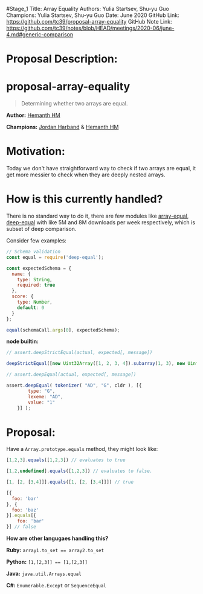 #Stage_1
Title: Array Equality
Authors: Yulia Startsev, Shu-yu Guo
Champions: Yulia Startsev, Shu-yu Guo
Date: June 2020
GitHub Link: https://github.com/tc39/proposal-array-equality
GitHub Note Link: https://github.com/tc39/notes/blob/HEAD/meetings/2020-06/june-4.md#generic-comparison

# Proposal Description:
# proposal-array-equality
> Determining whether two arrays are equal.

__Author:__ [Hemanth HM](https://github.com/hemanth)

__Champions:__ [Jordan Harband](https://github.com/ljharb) & [Hemanth HM](https://github.com/hemanth)

# Motivation:

Today we don't have straightforward way to check if two arrays are equal, it get more messier to check when they are deeply nested arrays.

# How is this currently handled?

There is no standard way to do it, there are few modules like [array-equal](https://www.npmjs.com/package/array-equal), [deep-equal](https://www.npmjs.com/package/deep-equal) with like 5M and 8M downloads per week respectively, which is subset of deep comparison.

Consider few examples:

```js
// Schema validation
const equal = require('deep-equal');

const expectedSchema = {
  name: {
    type: String,
    required: true
  },
  score: {
    type: Number,
    default: 0
  }
};

equal(schemaCall.args[0], expectedSchema);

```

__node builtin:__

```js
// assert.deepStrictEqual(actual, expected[, message])

deepStrictEqual([new Uint32Array([1, 2, 3, 4]).subarray(1, 3), new Uint32Array([2, 3])]);
```

```js
// assert.deepEqual(actual, expected[, message])

assert.deepEqual( tokenizer( "AD", "G", cldr ), [{
		type: "G",
		lexeme: "AD",
		value: "1"
	}] );
```

# Proposal:

Have a `Array.prototype.equals` method, they might look like:

```js
[1,2,3].equals([1,2,3]) // evaluates to true

[1,2,undefined].equals([1,2,3]) // evaluates to false.
```

```js
[1, [2, [3,4]]].equals([1, [2, [3,4]]]) // true
```

```js
[{
  foo: 'bar'
}, {
  foo: 'baz'
}].equals[{
    foo: 'bar'
}] // false

```

__How are other langugaes handling this?__

__Ruby:__ `array1.to_set == array2.to_set`

__Python:__ `[1,[2,3]] == [1,[2,3]]`

__Java:__ `java.util.Arrays.equal`

__C#:__ `Enumerable.Except` or `SequenceEqual`
